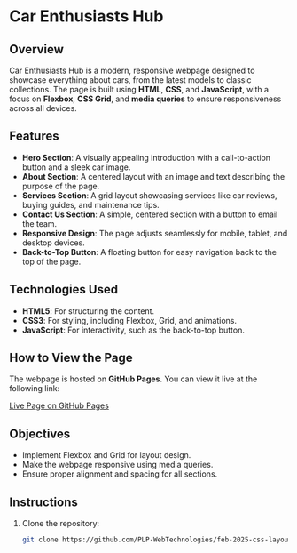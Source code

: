 # Car Enthusiasts Hub

## Overview

Car Enthusiasts Hub is a modern, responsive webpage designed to showcase everything about cars, from the latest models to classic collections. The page is built using **HTML**, **CSS**, and **JavaScript**, with a focus on **Flexbox**, **CSS Grid**, and **media queries** to ensure responsiveness across all devices.

## Features

- **Hero Section**: A visually appealing introduction with a call-to-action button and a sleek car image.
- **About Section**: A centered layout with an image and text describing the purpose of the page.
- **Services Section**: A grid layout showcasing services like car reviews, buying guides, and maintenance tips.
- **Contact Us Section**: A simple, centered section with a button to email the team.
- **Responsive Design**: The page adjusts seamlessly for mobile, tablet, and desktop devices.
- **Back-to-Top Button**: A floating button for easy navigation back to the top of the page.

## Technologies Used

- **HTML5**: For structuring the content.
- **CSS3**: For styling, including Flexbox, Grid, and animations.
- **JavaScript**: For interactivity, such as the back-to-top button.

## How to View the Page

The webpage is hosted on **GitHub Pages**. You can view it live at the following link:

[Live Page on GitHub Pages](https://Collins101-dev.github.io/feb-2025-css-layouts-and-responsive-design-Collins101-dev)

## Objectives

- Implement Flexbox and Grid for layout design.
- Make the webpage responsive using media queries.
- Ensure proper alignment and spacing for all sections.

## Instructions

1. Clone the repository:
   ```bash
   git clone https://github.com/PLP-WebTechnologies/feb-2025-css-layouts-and-responsive-design-Collins101-dev.git
